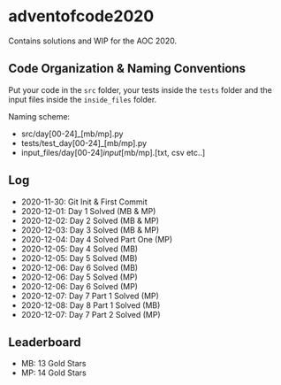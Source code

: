 # adventofcode2020

Contains solutions and WIP for the AOC 2020.

## Code Organization & Naming Conventions

Put your code in the `src` folder, your tests inside the `tests` folder
and the input files inside the `inside_files` folder.

Naming scheme:

- src/day[00-24]_[mb/mp].py
- tests/test_day[00-24]_[mb/mp].py
- input_files/day[00-24]_input_[mb/mp].[txt, csv etc..]

## Log

- 2020-11-30: Git Init & First Commit
- 2020-12-01: Day 1 Solved (MB & MP)
- 2020-12-02: Day 2 Solved (MB & MP)
- 2020-12-03: Day 3 Solved (MB & MP)
- 2020-12-04: Day 4 Solved Part One (MP)
- 2020-12-05: Day 4 Solved (MB)
- 2020-12-05: Day 5 Solved (MB)
- 2020-12-06: Day 6 Solved (MB)
- 2020-12-06: Day 5 Solved (MP)
- 2020-12-06: Day 6 Solved (MP)
- 2020-12-07: Day 7 Part 1 Solved (MP)
- 2020-12-08: Day 8 Part 1 Solved (MB)
- 2020-12-07: Day 7 Part 2 Solved (MP)

## Leaderboard

- MB: 13 Gold Stars
- MP: 14 Gold Stars
